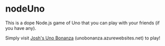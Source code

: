 # nodeUno

This is a dope Node.js game of Uno that you can play with your friends (if you have any).

Simply visit [Josh's Uno Bonanza](unobonanza.azurewebsites.net) (unobonanza.azurewebsites.net) to play!
